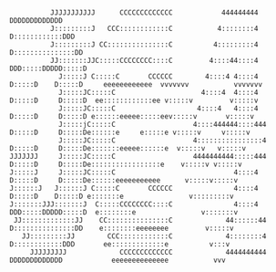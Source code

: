 ```
                                                                                                                                    
                                                                                                                                    
          JJJJJJJJJJJ      CCCCCCCCCCCCC            444444444       DDDDDDDDDDDDD                                                   
          J:::::::::J   CCC::::::::::::C           4::::::::4       D::::::::::::DDD                                                
          J:::::::::J CC:::::::::::::::C          4:::::::::4       D:::::::::::::::DD                                              
          JJ:::::::JJC:::::CCCCCCCC::::C         4::::44::::4       DDD:::::DDDDD:::::D                                             
            J:::::J C:::::C       CCCCCC        4::::4 4::::4         D:::::D    D:::::D     eeeeeeeeeeee  vvvvvvv           vvvvvvv
            J:::::JC:::::C                     4::::4  4::::4         D:::::D     D:::::D  ee::::::::::::ee v:::::v         v:::::v 
            J:::::JC:::::C                    4::::4   4::::4         D:::::D     D:::::D e::::::eeeee:::::eev:::::v       v:::::v  
            J:::::jC:::::C                   4::::444444::::444       D:::::D     D:::::De::::::e     e:::::e v:::::v     v:::::v   
            J:::::JC:::::C                   4::::::::::::::::4       D:::::D     D:::::De:::::::eeeee::::::e  v:::::v   v:::::v    
JJJJJJJ     J:::::JC:::::C                   4444444444:::::444       D:::::D     D:::::De:::::::::::::::::e    v:::::v v:::::v     
J:::::J     J:::::JC:::::C                             4::::4         D:::::D     D:::::De::::::eeeeeeeeeee      v:::::v:::::v      
J::::::J   J::::::J C:::::C       CCCCCC               4::::4         D:::::D    D:::::D e:::::::e                v:::::::::v       
J:::::::JJJ:::::::J  C:::::CCCCCCCC::::C               4::::4       DDD:::::DDDDD:::::D  e::::::::e                v:::::::v        
 JJ:::::::::::::JJ    CC:::::::::::::::C             44::::::44     D:::::::::::::::DD    e::::::::eeeeeeee         v:::::v         
   JJ:::::::::JJ        CCC::::::::::::C             4::::::::4     D::::::::::::DDD       ee:::::::::::::e          v:::v          
     JJJJJJJJJ             CCCCCCCCCCCCC             4444444444     DDDDDDDDDDDDD            eeeeeeeeeeeeee           vvv           
                                                                                                                                    
                                                                                                                                    

```                                                                                             
                                                                                                                                    
                                                                                                                                    
                                                                                                                                    
                                                                                                                                    
